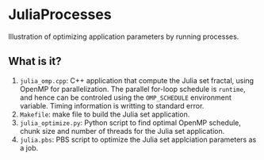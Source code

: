 # JuliaProcesses

Illustration of optimizing application parameters by running
processes.

## What is it?

  1. `julia_omp.cpp`: C++ application that compute the Julia set
    fractal, using OpenMP for parallelization.  The parallel
    for-loop schedule is `runtime`, and hence can be controled
    using the `OMP_SCHEDULE` environment variable. Timing
    information is writting to standard error.
  1. `Makefile`: make file to build the Julia set application.
  1. `julia_optimize.py`: Python script to find optimal OpenMP
    schedule, chunk size and number of threads for the Julia set
    application.
  1. `julia.pbs`: PBS script to optimize the Julia set
    applciation parameters as a job.
